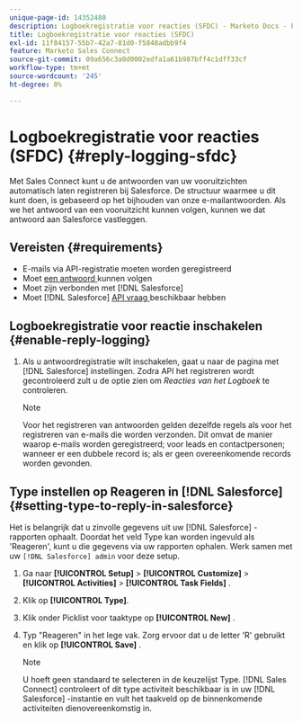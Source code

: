 ```yaml
---
unique-page-id: 14352480
description: Logboekregistratie voor reacties (SFDC) - Marketo Docs - Productdocumentatie
title: Logboekregistratie voor reacties (SFDC)
exl-id: 11f84157-55b7-42a7-81d0-f5848adbb9f4
feature: Marketo Sales Connect
source-git-commit: 09a656c3a0d0002edfa1a61b987bff4c1dff33cf
workflow-type: tm+mt
source-wordcount: '245'
ht-degree: 0%

---
```


# Logboekregistratie voor reacties (SFDC) {#reply-logging-sfdc}

Met Sales Connect kunt u de antwoorden van uw vooruitzichten automatisch laten registreren bij Salesforce. De structuur waarmee u dit kunt doen, is gebaseerd op het bijhouden van onze e-mailantwoorden. Als we het antwoord van een vooruitzicht kunnen volgen, kunnen we dat antwoord aan Salesforce vastleggen.

## Vereisten {#requirements}

* E-mails via API-registratie moeten worden geregistreerd
* Moet [ een antwoord ](/help/marketo/product-docs/marketo-sales-connect/email/common-tracking-questions/how-reply-tracking-works.md) kunnen volgen
* Moet zijn verbonden met [!DNL Salesforce]
* Moet [!DNL Salesforce] [ API vraag ](https://developer.salesforce.com/docs/atlas.en-us.salesforce_app_limits_cheatsheet.meta/salesforce_app_limits_cheatsheet/salesforce_app_limits_platform_api.htm) beschikbaar hebben

## Logboekregistratie voor reactie inschakelen {#enable-reply-logging}

1. Als u antwoordregistratie wilt inschakelen, gaat u naar de pagina met [!DNL Salesforce] instellingen. Zodra API het registreren wordt gecontroleerd zult u de optie zien om _Reacties van het Logboek_ te controleren.

   >[!NOTE]
   >
   >Voor het registreren van antwoorden gelden dezelfde regels als voor het registreren van e-mails die worden verzonden. Dit omvat de manier waarop e-mails worden geregistreerd; voor leads en contactpersonen; wanneer er een dubbele record is; als er geen overeenkomende records worden gevonden.

## Type instellen op Reageren in [!DNL Salesforce] {#setting-type-to-reply-in-salesforce}

Het is belangrijk dat u zinvolle gegevens uit uw [!DNL Salesforce] -rapporten ophaalt. Doordat het veld Type kan worden ingevuld als &#39;Reageren&#39;, kunt u die gegevens via uw rapporten ophalen. Werk samen met uw `[!DNL Salesforce] admin` voor deze setup.

1. Ga naar **[!UICONTROL Setup]** > **[!UICONTROL Customize]** > **[!UICONTROL Activities]** > **[!UICONTROL Task Fields]** .
1. Klik op **[!UICONTROL Type]**.
1. Klik onder Picklist voor taaktype op **[!UICONTROL New]** .
1. Typ &quot;Reageren&quot; in het lege vak. Zorg ervoor dat u de letter &#39;R&#39; gebruikt en klik op **[!UICONTROL Save]** .

   >[!NOTE]
   >
   >U hoeft geen standaard te selecteren in de keuzelijst Type. [!DNL Sales Connect] controleert of dit type activiteit beschikbaar is in uw [!DNL Salesforce] -instantie en vult het taakveld op de binnenkomende activiteiten dienovereenkomstig in.

